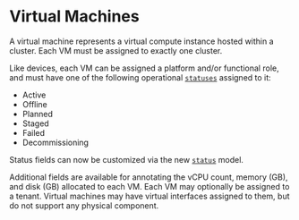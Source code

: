 # Virtual Machines

A virtual machine represents a virtual compute instance hosted within a cluster. Each VM must be assigned to exactly one cluster.

Like devices, each VM can be assigned a platform and/or functional role, and must have one of the following operational [`statuses`](https://nautobot.readthedocs.io/en/latest/models/extras/status/) assigned to it:

* Active
* Offline
* Planned
* Staged
* Failed
* Decommissioning

Status fields can now be customized via the new [`status`](https://nautobot.readthedocs.io/en/latest/models/extras/status/) model.

Additional fields are available for annotating the vCPU count, memory (GB), and disk (GB) allocated to each VM. Each VM may optionally be assigned to a tenant. Virtual machines may have virtual interfaces assigned to them, but do not support any physical component.

